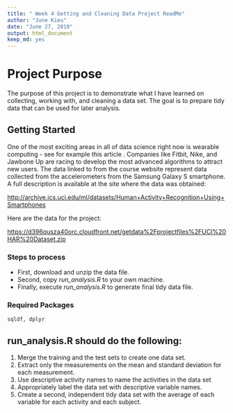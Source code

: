 ```yaml
---
title: " Week 4 Getting and Cleaning Data Project ReadMe"
author: "June Kieu"
date: "June 27, 2019"
output: html_document
keep_md: yes
---
```


# Project Purpose

The purpose of this project is to demonstrate what I have learned on collecting, working with, and cleaning a data set. The goal is to prepare tidy data that can be used for later analysis.

## Getting Started

One of the most exciting areas in all of data science right now is wearable computing - see for example this article . Companies like Fitbit, Nike, and Jawbone Up are racing to develop the most advanced algorithms to attract new users. The data linked to from the course website represent data collected from the accelerometers from the Samsung Galaxy S smartphone. A full description is available at the site where the data was obtained:

http://archive.ics.uci.edu/ml/datasets/Human+Activity+Recognition+Using+Smartphones

Here are the data for the project:

https://d396qusza40orc.cloudfront.net/getdata%2Fprojectfiles%2FUCI%20HAR%20Dataset.zip

### Steps to process

* First, download and unzip the data file.
* Second, copy *run_analysis.R* to your own machine.
* Finally, execute *run_analysis.R* to generate final tidy data file.

### Required Packages

```
sqldf, dplyr
```
## run_analysis.R should do the following:

1. Merge the training and the test sets to create one data set.
2. Extract only the measurements on the mean and standard deviation for each measurement.
3. Use descriptive activity names to name the activities in the data set
4. Appropriately label the data set with descriptive variable names.
5. Create a second, independent tidy data set with the average of each variable for each activity and each subject.
